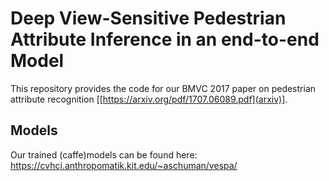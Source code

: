 # Deep View-Sensitive Pedestrian Attribute Inference in an end-to-end Model

This repository provides the code for our BMVC 2017 paper on pedestrian attribute recognition [[https://arxiv.org/pdf/1707.06089.pdf](arxiv)].

## Models

Our trained (caffe)models can be found here: https://cvhci.anthropomatik.kit.edu/~aschuman/vespa/
